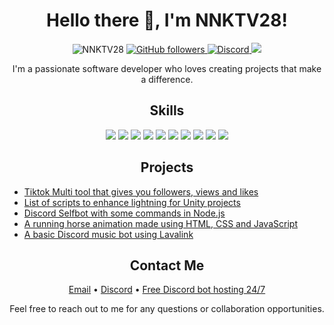 <h1 align="center">Hello there 👋, I'm NNKTV28!</h1>

<p align="center">
  <img src="https://komarev.com/ghpvc/?username=NNKTV28&label=Profile%20views&color=0e75b6&style=flat" alt="NNKTV28" />
  <a href="https://github.com/NNKTV28?tab=followers">
    <img alt="GitHub followers" src="https://img.shields.io/github/followers/NNKTV28?color=0e75b6&label=Followers&logo=GitHub&logoColor=white&style=flat-square"/>
  </a>
  <a href="https://discord.gg/RQ2NB2V9av">
    <img alt="Discord" src="https://img.shields.io/discord/771586192751603456?color=0e75b6&label=Discord&logo=discord&logoColor=white&style=flat-square">
  </a>
  <a href="https://discord.gg/RQ2NB2V9av">
    <img src= "https://discord.com/api/guilds/1062813278843175032/widget.json">
  </a>
</p>

<p align="center">I'm a passionate software developer who loves creating projects that make a difference.</p>

<h2 align="center">Skills</h2>

<p align="center">
  <img  src="https://readme-components.vercel.app/api?component=logo&fill=black&logo=C&svgfill=659b60">
  <img  src="https://readme-components.vercel.app/api?component=logo&fill=black&logo=Csharp&svgfill=659b60">
  <img  src="https://readme-components.vercel.app/api?component=logo&fill=black&logo=Python&svgfill=659b60">
  <img  src="https://readme-components.vercel.app/api?component=logo&fill=black&logo=node.js&svgfill=659b60">
  <img  src="https://readme-components.vercel.app/api?component=logo&fill=black&logo=HTML5&svgfill=659b60">
  <img  src="https://readme-components.vercel.app/api?component=logo&fill=black&logo=javascript&svgfill=f6df1c">
  <img  src="https://readme-components.vercel.app/api?component=logo&fill=black&logo=html5&svgfill=f06629">
  <img  src="https://readme-components.vercel.app/api?component=logo&fill=black&logo=react&animation=spin&svgfill=15d8fe">
  <img  src="https://readme-components.vercel.app/api?component=logo&fill=black&logo=typescript&svgfill=2d79c7">
  <img  src="https://readme-components.vercel.app/api?component=logo&fill=black&logo=Rust&svgfill=659b60">
  
</p>

<h2 align="center">Projects</h2>

<p align="center">
  <ul>
    <li><a href="https://github.com/NNKTV28/Tiktok-Multi-tool">Tiktok Multi tool that gives you followers, views and likes</a></li>
    <li><a href="https://github.com/NNKTV28/Unity-beautigul-light-and-shader-controllers">List of scripts to enhance lightning for Unity projects</a></li>
    <li><a href="https://github.com/NNKTV28/Discord-Sniper-">Discord Selfbot with some commands in Node.js</a></li>
    <li><a href="https://github.com/NNKTV28/Horse-animation">A running horse animation made using HTML, CSS and JavaScript</a></li>
    <li><a href="https://github.com/NNKTV28/Discord-Music-bot.git">A basic Discord music bot using Lavalink</a></li>
  </ul>
</p>


<h2 align="center">Contact Me</h2>

<p align="center">
  <a href="mailto:NNKtv28@proton.me">Email</a> &bull;
  <a href="https://discord.gg/9fQymyuF4c">Discord</a> &bull;
  <a href="https://discord.gg/jJjn5tegTA">Free Discord bot hosting 24/7</a>
</p>

<p align="center">Feel free to reach out to me for any questions or collaboration opportunities.</p
